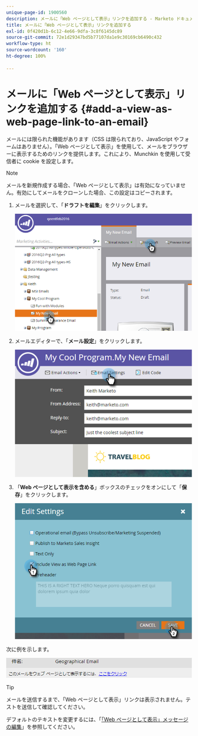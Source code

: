 ```yaml
---
unique-page-id: 1900560
description: メールに「Web ページとして表示」リンクを追加する - Marketo ドキュメント - 製品ドキュメント
title: メールに「Web ページとして表示」リンクを追加する
exl-id: 0f420d1b-6c12-4e66-9dfa-3c8f6145dc89
source-git-commit: 72e1d29347bd5b77107da1e9c30169cb6490c432
workflow-type: ht
source-wordcount: '160'
ht-degree: 100%

---
```


# メールに「Web ページとして表示」リンクを追加する {#add-a-view-as-web-page-link-to-an-email}

メールには限られた機能があります（CSS は限られており、JavaScript やフォームはありません）。「Web ページとして表示」を使用して、メールをブラウザーに表示するためのリンクを提供します。これにより、Munchkin を使用して受信者に cookie を設定します。

>[!NOTE]
>
>メールを新規作成する場合、「Web ページとして表示」は有効になっていません。有効にしてメールをクローンした場合、この設定はコピーされます。

1. メールを選択して、「**ドラフトを編集**」をクリックします。

   ![](assets/one-5.png)

1. メールエディターで、「**メール設定**」をクリックします。

   ![](assets/two-5.png)

1. 「**Web ページとして表示を含める**」ボックスのチェックをオンにして「**保存**」をクリックします。

   ![](assets/three-4.png)

次に例を示します。

![](assets/four-3.png)

>[!TIP]
>
>メールを送信するまで、「Web ページとして表示」リンクは表示されません。テストを送信して確認してください。

デフォルトのテキストを変更するには、「[「Web ページとして表示」メッセージの編集](/help/marketo/product-docs/administration/email-setup/edit-the-view-as-web-page-message.md)」を参照してください。
